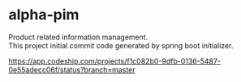 # alpha-pim
Product related information management.<br>
This project initial commit code generated by spring boot initializer.

https://app.codeship.com/projects/f1c082b0-9dfb-0136-5487-0e55adecc06f/status?branch=master
